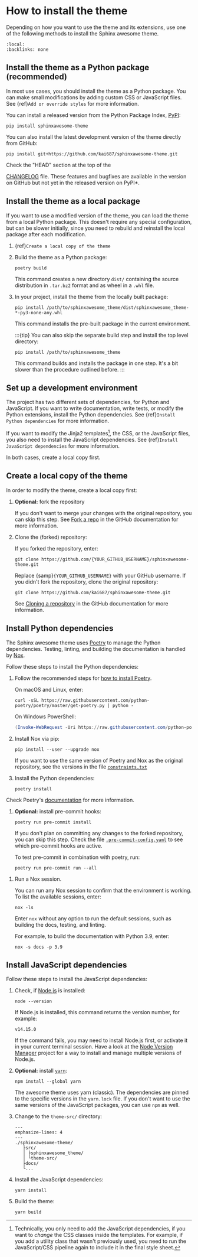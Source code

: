 # How to install the theme

Depending on how you want to use the theme and its extensions, use one of the following
methods to install the Sphinx awesome theme.

```{contents} On this page
:local:
:backlinks: none
```

## Install the theme as a Python package (recommended)

In most use cases, you should install the theme as a Python package. You can make small
modifications by adding custom CSS or JavaScript files. See {ref}`Add or override styles` for more information.

You can install a released version from the Python Package Index,
[PyPI](https://pypi.org/project/sphinxawesome-theme/):

```console
pip install sphinxawesome-theme
```

You can also install the latest development version of the theme directly from GitHub:

```console
pip install git+https://github.com/kai687/sphinxawesome-theme.git
```

<!-- vale 18F.UnexpandedAcronyms = NO -->
Check the "HEAD" section at the top of the
<!-- vale 18F.UnexpandedAcronyms = YES -->
[CHANGELOG](https://github.com/kai687/sphinxawesome-theme/blob/master/CHANGELOG.rst)
file. These features and bugfixes are available in the version on GitHub but not yet in
the released version on PyPI\*.

## Install the theme as a local package

If you want to use a modified version of the theme, you can load the theme from a local
Python package. This doesn't require any special configuration, but can be slower
initially, since you need to rebuild and reinstall the local package after each
modification.

1. {ref}`Create a local copy of the theme`
1. Build the theme as a Python package:

   ```console
   poetry build
   ```

   This command creates a new directory `dist/` containing the source distribution in
   `.tar.bz2` format and as wheel in a `.whl` file.

1. In your project, install the theme from the locally built package:

   ```console
   pip install /path/to/sphinxawesome_theme/dist/sphinxawesome_theme-*-py3-none-any.whl
   ```

   This command installs the pre-built package in the current environment.

   :::{tip}
   You can also skip the separate build step and install the top level directory:

   ```console
   pip install /path/to/sphinxawesome_theme
   ```

   This command builds and installs the package in one step. It's a bit slower than the
   procedure outlined before.
   :::

## Set up a development environment

The project has two different sets of dependencies, for Python and JavaScript. If you
want to write documentation, write tests, or modify the Python extensions, install the
Python dependencies. See {ref}`Install Python dependencies` for more information.

If you want to modify the Jinja2 templates[^1], the CSS, or the JavaScript files, you
also need to install the JavaScript dependencies. See {ref}`Install JavaScript
dependencies` for more information.

<!-- vale Google.Colons = NO -->
<!-- vale 18F.SentenceLength = NO -->
<!-- vale 18F.Reading = NO -->
[^1]: Technically, you only need to add the JavaScript dependencies, if you want to _change_ the CSS classes inside the templates. For example, if you add a utility class that wasn't previously used, you need to run the JavaScript/CSS pipeline again to include it in the final style sheet.
<!-- vale Google.Colons = YES -->
<!-- vale 18F.SentenceLength = YES -->
<!-- vale 18F.Reading = YES -->

In both cases, create a local copy first.

## Create a local copy of the theme

In order to modify the theme, create a local copy first:

1. **Optional:** fork the repository

   If you don't want to merge your changes with the original repository, you can skip
   this step. See [Fork a
   repo](https://docs.github.com/en/github/getting-started-with-github/quickstart/fork-a-repo)
   in the GitHub documentation for more information.

1. Clone the (forked) repository:

   If you forked the repository, enter:

   ```{samp}
   git clone https://github.com/{YOUR_GITHUB_USERNAME}/sphinxawesome-theme.git
   ```

   Replace {samp}`{YOUR_GITHUB_USERNAME}` with your GitHub username. If you didn't fork
   the repository, clone the original repository:

   ```console
   git clone https://github.com/kai687/sphinxawesome-theme.git
   ```

   See [Cloning a
   repository](https://docs.github.com/en/github/creating-cloning-and-archiving-repositories/cloning-a-repository-from-github/cloning-a-repository)
   in the GitHub documentation for more information.

## Install Python dependencies

The Sphinx awesome theme uses [Poetry](https://python-poetry.org/) to manage the Python
dependencies. Testing, linting, and building the documentation is handled by
[Nox](https://nox.thea.codes/en/stable/).

Follow these steps to install the Python dependencies:

1. Follow the recommended steps for [how to install Poetry](https://python-poetry.org/docs/#installation).

   On macOS and Linux, enter:

   ```console
   curl -sSL https://raw.githubusercontent.com/python-poetry/poetry/master/get-poetry.py | python -
   ```

   On Windows PowerShell:

   ```PowerShell
   (Invoke-WebRequest -Uri https://raw.githubusercontent.com/python-poetry/poetry/master/get-poetry.py -UseBasicParsing).Content | python -
   ```

1. Install Nox via pip:

   ```console
   pip install --user --upgrade nox
   ```

   If you want to use the same version of Poetry and Nox as the original repository, see
   the versions in the file
   [`constraints.txt`](https://github.com/kai687/sphinxawesome-theme/blob/master/.github/workflows/constraints.txt)

1. Install the Python dependencies:

   ```console
   poetry install
   ```

Check Poetry's [documentation](https://python-poetry.org/docs/basic-usage/) for more information.

<!-- vale 18F.Clarity = NO -->
1. **Optional:** install pre-commit hooks:

   ```console
   poetry run pre-commit install
   ```

   If you don't plan on committing any changes to the forked repository, you can skip
   this step. Check the file
   [`.pre-commit-config.yaml`](https://github.com/kai687/sphinxawesome-theme/blob/master/.pre-commit-config.yaml)
   to see which pre-commit hooks are active.

   To test pre-commit in combination with poetry, run:

   ```console
   poetry run pre-commit run --all
   ```
<!-- vale 18F.Clarity = YES -->

1. Run a Nox session.

   You can run any Nox session to confirm that the environment is working.
   To list the available sessions, enter:

   ```console
   nox -ls
   ```

   Enter `nox` without any option to run the default sessions,
   such as building the docs, testing, and linting.

   For example, to build the documentation with Python 3.9, enter:

   ```console
   nox -s docs -p 3.9
   ```

## Install JavaScript dependencies

Follow these steps to install the JavaScript dependencies:

1. Check, if [Node.js](https://nodejs.org/en/) is installed:

   ```console
   node --version
   ```

   If Node.js is installed, this command returns the version number,
   for example:

   ```console
   v14.15.0
   ```

   If the command fails, you may need to install Node.js first,
   or activate it in your current terminal session.
   Have a look at the [Node Version Manager](https://github.com/nvm-sh/nvm)
   project for a way to install and manage multiple versions of Node.js.

1. **Optional:** install [`yarn`](https://classic.yarnpkg.com/lang/en/):

   ```console
   npm install --global yarn
   ```

   The awesome theme uses yarn (classic). The dependencies are pinned to the specific
   versions in the `yarn.lock` file. If you don't want to use the same versions of the
   JavaScript packages, you can use `npm` as well.

1. Change to the `theme-src/` directory:

   ```{code-block} console
   ---
   emphasize-lines: 4
   ---
   ./sphinxawesome-theme/
      ├src/
      │ ├sphinxawesome_theme/
      │ └theme-src/
      ├docs/
      └...
   ```

1. Install the JavaScript dependencies:

   ```console
   yarn install
   ```

1. Build the theme:

   ```console
   yarn build
   ```
